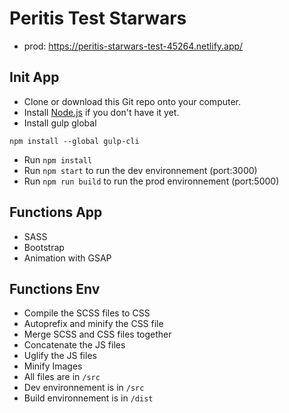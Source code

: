 #  Peritis Test Starwars

* prod:  https://peritis-starwars-test-45264.netlify.app/

## Init App

* Clone or download this Git repo onto your computer.
* Install [Node.js](https://nodejs.org/en/) if you don't have it yet.
* Install gulp global
```
npm install --global gulp-cli
```

* Run `npm install`
* Run `npm start` to run the dev environnement (port:3000)
* Run `npm run build` to run the prod environnement (port:5000)

## Functions App

* SASS
* Bootstrap
* Animation with GSAP

## Functions Env

* Compile the SCSS files to CSS
* Autoprefix and minify the CSS file
* Merge SCSS and CSS files together
* Concatenate the JS files
* Uglify the JS files
* Minify Images
* All files are in `/src`
* Dev environnement is in `/src`
* Build environnement is in `/dist`
